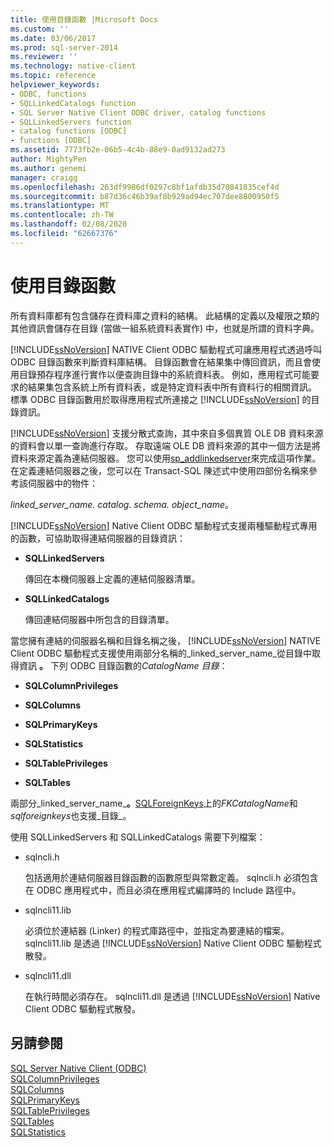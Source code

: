 ```yaml
---
title: 使用目錄函數 |Microsoft Docs
ms.custom: ''
ms.date: 03/06/2017
ms.prod: sql-server-2014
ms.reviewer: ''
ms.technology: native-client
ms.topic: reference
helpviewer_keywords:
- ODBC, functions
- SQLLinkedCatalogs function
- SQL Server Native Client ODBC driver, catalog functions
- SQLLinkedServers function
- catalog functions [ODBC]
- functions [ODBC]
ms.assetid: 7773fb2e-06b5-4c4b-88e9-0ad9132ad273
author: MightyPen
ms.author: genemi
manager: craigg
ms.openlocfilehash: 263df9986df0297c8bf1afdb35d70841835cef4d
ms.sourcegitcommit: b87d36c46b39af8b929ad94ec707dee8800950f5
ms.translationtype: MT
ms.contentlocale: zh-TW
ms.lasthandoff: 02/08/2020
ms.locfileid: "62667376"
---
```

# <a name="using-catalog-functions"></a>使用目錄函數
  所有資料庫都有包含儲存在資料庫之資料的結構。 此結構的定義以及權限之類的其他資訊會儲存在目錄 (當做一組系統資料表實作) 中，也就是所謂的資料字典。  
  
 [!INCLUDE[ssNoVersion](../../../includes/ssnoversion-md.md)] NATIVE Client ODBC 驅動程式可讓應用程式透過呼叫 ODBC 目錄函數來判斷資料庫結構。 目錄函數會在結果集中傳回資訊，而且會使用目錄預存程序進行實作以便查詢目錄中的系統資料表。 例如，應用程式可能要求的結果集包含系統上所有資料表，或是特定資料表中所有資料行的相關資訊。 標準 ODBC 目錄函數用於取得應用程式所連接之 [!INCLUDE[ssNoVersion](../../../includes/ssnoversion-md.md)] 的目錄資訊。  
  
 
  [!INCLUDE[ssNoVersion](../../../includes/ssnoversion-md.md)] 支援分散式查詢，其中來自多個異質 OLE DB 資料來源的資料會以單一查詢進行存取。 存取遠端 OLE DB 資料來源的其中一個方法是將資料來源定義為連結伺服器。 您可以使用[sp_addlinkedserver](/sql/relational-databases/system-stored-procedures/sp-addlinkedserver-transact-sql)來完成這項作業。 在定義連結伺服器之後，您可以在 Transact-SQL 陳述式中使用四部份名稱來參考該伺服器中的物件：  
  
 *linked_server_name. catalog. schema. object_name*。  
  
 
  [!INCLUDE[ssNoVersion](../../../includes/ssnoversion-md.md)] Native Client ODBC 驅動程式支援兩種驅動程式專用的函數，可協助取得連結伺服器的目錄資訊：  
  
-   **SQLLinkedServers**  
  
     傳回在本機伺服器上定義的連結伺服器清單。  
  
-   **SQLLinkedCatalogs**  
  
     傳回連結伺服器中所包含的目錄清單。  
  
 當您擁有連結的伺服器名稱和目錄名稱之後， [!INCLUDE[ssNoVersion](../../../includes/ssnoversion-md.md)] NATIVE Client ODBC 驅動程式支援使用兩部分名稱的_linked_server_name_從目錄中取得資訊 **。** 下列 ODBC 目錄函數的*CatalogName* _目錄_：  
  
-   **SQLColumnPrivileges**  
  
-   **SQLColumns**  
  
-   **SQLPrimaryKeys**  
  
-   **SQLStatistics**  
  
-   **SQLTablePrivileges**  
  
-   **SQLTables**  
  
 兩部分_linked_server_name_**。**[SQLForeignKeys](../../native-client-odbc-api/sqlforeignkeys.md)上的*FKCatalogName*和*sqlforeignkeys*也支援_目錄_。  
  
 使用 SQLLinkedServers 和 SQLLinkedCatalogs 需要下列檔案：  
  
-   sqlncli.h  
  
     包括適用於連結伺服器目錄函數的函數原型與常數定義。 sqlncli.h 必須包含在 ODBC 應用程式中，而且必須在應用程式編譯時的 Include 路徑中。  
  
-   sqlncli11.lib  
  
     必須位於連結器 (Linker) 的程式庫路徑中，並指定為要連結的檔案。 sqlncli11.lib 是透過 [!INCLUDE[ssNoVersion](../../../includes/ssnoversion-md.md)] Native Client ODBC 驅動程式散發。  
  
-   sqlncli11.dll  
  
     在執行時間必須存在。 sqlncli11.dll 是透過 [!INCLUDE[ssNoVersion](../../../includes/ssnoversion-md.md)] Native Client ODBC 驅動程式散發。  
  
## <a name="see-also"></a>另請參閱  
 [SQL Server Native Client &#40;ODBC&#41;](sql-server-native-client-odbc.md)   
 [SQLColumnPrivileges](../../native-client-odbc-api/sqlcolumnprivileges.md)   
 [SQLColumns](../../native-client-odbc-api/sqlcolumns.md)   
 [SQLPrimaryKeys](../../native-client-odbc-api/sqlprimarykeys.md)   
 [SQLTablePrivileges](../../native-client-odbc-api/sqltableprivileges.md)   
 [SQLTables](../../native-client-odbc-api/sqltables.md)   
 [SQLStatistics](../../statistics/statistics.md)  
  
  
